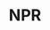 ---
title: NPR
crosslinks:
- autotldr
- youtubefactsbot
- place
- The_Donald
- media_criticism
- IAmA
- dataisbeautiful
- youtubot
- Music
- john_yukis_bots
- IndieFolk
- gay
- ainbowroad
- PublicMedia
- vermont
- announcements
- nprplanetmoney
- 419eater
- stownpodcast
- politics
---